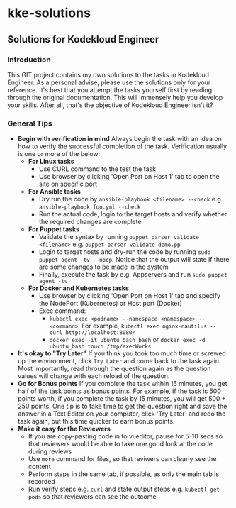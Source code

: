 # kke-solutions
## Solutions for Kodekloud Engineer
### Introduction
This GIT project contains my own solutions to the tasks in Kodekloud Engineer. As a personal advise, please use the solutions only for your reference. It's best that you attempt the tasks yourself first by reading through the original documentation. This will immensely help you develop your skills. After all, that's the objective of Kodekloud Engineer isn't it?

### General Tips
* **Begin with verification in mind**
    Always begin the task with an idea on how to verify the successful completion of the task. Verification usually is one or more of the below:
    * **For Linux tasks**
      * Use CURL command to the test the task
      * Use browser by clicking 'Open Port on Host 1' tab to open the site on specific port
    * **For Ansible tasks**
      * Dry run the code by `ansible-playbook <filename> --check` e.g. `ansible-playbook foo.yml --check`
      * Run the actual code, login to the target hosts and verify whether the required changes are complete 
    * **For Puppet tasks**
      * Validate the syntax by running `puppet parser validate <filename>` e.g. `puppet parser validate demo.pp`
      * Login to target hosts and dry-run the code by running `sudo puppet agent -tv --noop`. Notice that the output will state if there are some changes to be made in the system
      * Finally, execute the task by e.g. Appservers and run `sudo puppet agent -tv` 
    * **For Docker and Kubernetes tasks**
      * Use browser by clicking 'Open Port on Host 1' tab and specify the NodePort (Kubernetes) or Host port (Docker)
      * Exec command:
        * `kubectl exec <podname> --namespace <namespace> -- <command>`. For example, `kubectl exec nginx-nautilus -- curl http://localhost:8080/`
        * `docker exec -it ubuntu_bash bash` or `docker exec -d ubuntu_bash touch /tmp/execWorks`
* **It's okay to "Try Later"**
   If you think you took too much time or screwed up the environment, click `Try Later` and come back to the task again. Most importantly, read through the question again as the question values will change with each reload of the question.
* **Go for Bonus points**
   If you complete the task within 15 minutes, you get half of the task points as bonus points. For example, if the task is 500 points worth, if you complete the task by 15 minutes, you will get 500 + 250 points. One tip is to take time to get the question right and save the answer in a Text Editor on your computer, click 'Try Later` and redo the task again, but this time quicker to earn bonus points.
* **Make it easy for the Reviewers** 
  * If you are copy-pasting code in to vi editor, pause for 5-10 secs so that reviewers would be able to take one good look at the code during reviews
  * Use `more` command for files, so that reviwers can clearly see the content
  * Perform steps in the same tab, if possible, as only the main tab is recorded
  * Run verify steps e.g. `curl` and state output steps e.g. `kubectl get pods` so that reviewers can see the outcome


